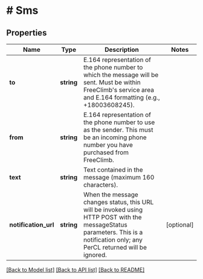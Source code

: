 # # Sms

## Properties

Name | Type | Description | Notes
------------ | ------------- | ------------- | -------------
**to** | **string** | E.164 representation of the phone number to which the message will be sent. Must be within FreeClimb&#39;s service area and E.164 formatting (e.g., +18003608245). | 
**from** | **string** | E.164 representation of the phone number to use as the sender. This must be an incoming phone number you have purchased from FreeClimb. | 
**text** | **string** | Text contained in the message (maximum 160 characters). | 
**notification_url** | **string** | When the message changes status, this URL will be invoked using HTTP POST with the messageStatus parameters. This is a notification only; any PerCL returned will be ignored. | [optional] 

[[Back to Model list]](../../README.md#documentation-for-models) [[Back to API list]](../../README.md#documentation-for-api-endpoints) [[Back to README]](../../README.md)


